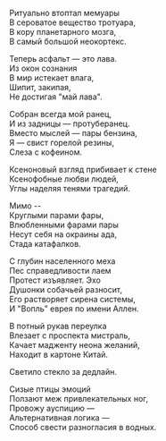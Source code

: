 Ритуально втоптал мемуары  
В сероватое вещество тротуара,  
В кору планетарного мозга,  
В самый большой неокортекс.  

Теперь асфальт — это лава.  
Из окон сознания  
В мир истекает влага,  
Шипит, закипая,  
Не достигая "май лава".   
    
Собран всегда мой ранец,  
И из задницы — протуберанец.  
Вместо мыслей — пары бензина,  
Я — свист горелой резины,  
Слеза с кофеином.  

Ксеноновый взгляд прибивает к стене  
Ксенофобные любви людей,  
Углы наделяя тенями трагедий.  

Мимо --   
Круглыми парами фары,  
Влюбленными фарами пары  
Несут себя на окраины ада,  
Стада катафалков.  

С глубин населенного меха  
Пес справедливости лаем  
Протест изъявляет. Эхо  
Душонки собачьей разносит,  
Его растворяет сирена системы,  
И "Вопль" еврея по имени Аллен.  

В потный рукав переулка  
Влезает с проспекта мистраль,  
Качает мадженту неона желаний,  
Находит в картоне Китай. 

Светило стекло за дедлайн.

Сизые птицы эмоций  
Ползают меж привлекательных ног,  
Провожу ауспицию —   
Альтернативная логика —   
Способ свести разногласия в водных.





